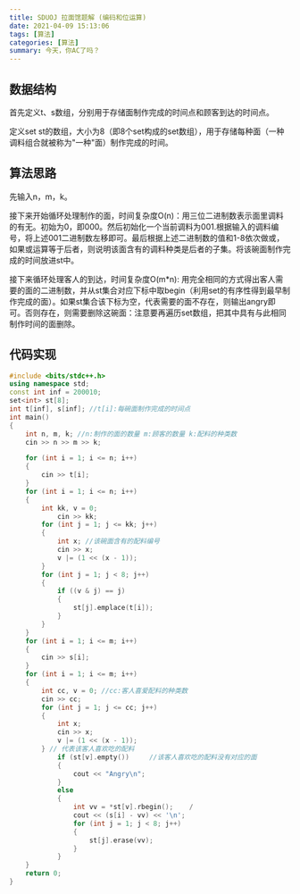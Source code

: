 ```yaml
---
title: SDUOJ 拉面馆题解 (编码和位运算)
date: 2021-04-09 15:13:06
tags: [算法]
categories: [算法]
summary: 今天，你AC了吗？
---
```




## 数据结构

首先定义t、s数组，分别用于存储面制作完成的时间点和顾客到达的时间点。

定义set st的数组，大小为8（即8个set构成的set数组），用于存储每种面（一种调料组合就被称为"一种"面）制作完成的时间。



## 算法思路  

先输入n，m，k。

接下来开始循环处理制作的面，时间复杂度O(n)：用三位二进制数表示面里调料的有无。初始为0，即000。然后初始化一个当前调料为001.根据输入的调料编号，将上述001二进制数左移即可。最后根据上述二进制数的值和1-8依次做或，如果或运算等于后者，则说明该面含有的调料种类是后者的子集。将该碗面制作完成的时间放进st中。

接下来循环处理客人的到达，时间复杂度O(m*n): 用完全相同的方式得出客人需要的面的二进制数，并从st集合对应下标中取begin（利用set的有序性得到最早制作完成的面）。如果st集合该下标为空，代表需要的面不存在，则输出angry即可。否则存在，则需要删除这碗面：注意要再遍历set数组，把其中具有与此相同制作时间的面删除。



## 代码实现

```c++
#include <bits/stdc++.h>
using namespace std;
const int inf = 200010;
set<int> st[8];     
int t[inf], s[inf]; //t[i]:每碗面制作完成的时间点
int main()
{
    int n, m, k; //n:制作的面的数量 m:顾客的数量 k:配料的种类数
    cin >> n >> m >> k;

    for (int i = 1; i <= n; i++)
    {
        cin >> t[i];
    }
    for (int i = 1; i <= n; i++)
    {
        int kk, v = 0;
            cin >> kk;
        for (int j = 1; j <= kk; j++)
        {
            int x; //该碗面含有的配料编号
            cin >> x;
            v |= (1 << (x - 1)); 
        }
        for (int j = 1; j < 8; j++)
        {
            if ((v & j) == j) 
            {
                st[j].emplace(t[i]); 
            }
        }
    }
    for (int i = 1; i <= m; i++)
    {
        cin >> s[i]; 
    }
    for (int i = 1; i <= m; i++)
    {
        int cc, v = 0; //cc:客人喜爱配料的种类数
        cin >> cc;
        for (int j = 1; j <= cc; j++)
        {
            int x;
            cin >> x;
            v |= (1 << (x - 1)); 
        } // 代表该客人喜欢吃的配料
            if (st[v].empty())     //该客人喜欢吃的配料没有对应的面
            {
                cout << "Angry\n";
            }
            else
            {
                int vv = *st[v].rbegin();    /
                cout << (s[i] - vv) << '\n'; 
                for (int j = 1; j < 8; j++)
                {
                    st[j].erase(vv); 
                }
            }
    }
    return 0;
}
```

